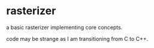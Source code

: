 # rasterizer
a basic rasterizer implementing core concepts.

code may be strange as I am transitioning from C to C++.
